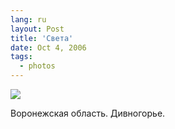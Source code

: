 ```yaml
---
lang: ru
layout: Post
title: 'Света'
date: Oct 4, 2006
tags:
  - photos
---
```


![](photo://Sapegin_Artem_20D_2006-07-08_210-1095)

Воронежская область. Дивногорье.
